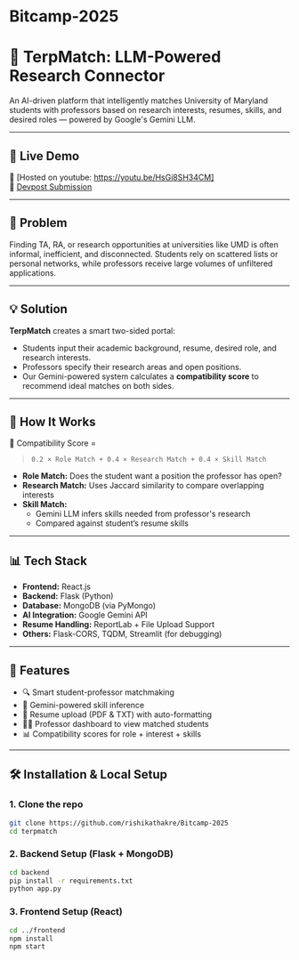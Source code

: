 # Bitcamp-2025

# 🧠 TerpMatch: LLM-Powered Research Connector

An AI-driven platform that intelligently matches University of Maryland students with professors based on research interests, resumes, skills, and desired roles — powered by Google's Gemini LLM.

---

## 🚀 Live Demo

🔗 [Hosted on youtube: https://youtu.be/HsGi8SH34CM]  
📄 [Devpost Submission](https://devpost.com/software/intelligent-assistantship-matching-portal?ref_content=user-portfolio&ref_feature=in_progress)

---

## 📌 Problem

Finding TA, RA, or research opportunities at universities like UMD is often informal, inefficient, and disconnected. Students rely on scattered lists or personal networks, while professors receive large volumes of unfiltered applications.

---

## 💡 Solution

**TerpMatch** creates a smart two-sided portal:
- Students input their academic background, resume, desired role, and research interests.
- Professors specify their research areas and open positions.
- Our Gemini-powered system calculates a **compatibility score** to recommend ideal matches on both sides.

---

## 🧠 How It Works

🔹 Compatibility Score =  
> `0.2 × Role Match + 0.4 × Research Match + 0.4 × Skill Match`

- **Role Match:** Does the student want a position the professor has open?  
- **Research Match:** Uses Jaccard similarity to compare overlapping interests  
- **Skill Match:**  
  - Gemini LLM infers skills needed from professor's research  
  - Compared against student’s resume skills  

---

## 📊 Tech Stack

- **Frontend:** React.js  
- **Backend:** Flask (Python)  
- **Database:** MongoDB (via PyMongo)  
- **AI Integration:** Google Gemini API  
- **Resume Handling:** ReportLab + File Upload Support  
- **Others:** Flask-CORS, TQDM, Streamlit (for debugging)

---

## 📂 Features

- 🔍 Smart student-professor matchmaking  
- 🧠 Gemini-powered skill inference  
- 📁 Resume upload (PDF & TXT) with auto-formatting  
- 🧑‍🏫 Professor dashboard to view matched students  
- 📊 Compatibility scores for role + interest + skills

---


## 🛠️ Installation & Local Setup

### 1. Clone the repo
```bash
git clone https://github.com/rishikathakre/Bitcamp-2025
cd terpmatch
```
### 2. Backend Setup (Flask + MongoDB)

```bash
cd backend
pip install -r requirements.txt
python app.py
```
### 3. Frontend Setup (React)
```bash
cd ../frontend
npm install
npm start
```

